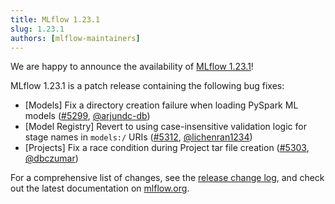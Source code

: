 ```yaml
---
title: MLflow 1.23.1
slug: 1.23.1
authors: [mlflow-maintainers]
---
```


We are happy to announce the availability of [MLflow 1.23.1](https://github.com/mlflow/mlflow/releases/tag/v1.23.1)!

MLflow 1.23.1 is a patch release containing the following bug fixes:

- [Models] Fix a directory creation failure when loading PySpark ML models ([#5299](https://github.com/mlflow/mlflow/pull/5299), [@arjundc-db](https://github.com/arjundc-db))
- [Model Registry] Revert to using case-insensitive validation logic for stage names in `models:/` URIs ([#5312](https://github.com/mlflow/mlflow/pull/5312), [@lichenran1234](https://github.com/lichenran1234))
- [Projects] Fix a race condition during Project tar file creation ([#5303](https://github.com/mlflow/mlflow/pull/5303), [@dbczumar](https://github.com/dbczumar))

For a comprehensive list of changes, see the [release change log](https://github.com/mlflow/mlflow/releases/tag/v1.23.1), and check out the latest documentation on [mlflow.org](http://mlflow.org/).
